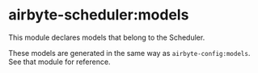 # airbyte-scheduler:models

This module declares models that belong to the Scheduler.

These models are generated in the same way as `airbyte-config:models`. See that module for reference.
